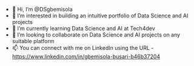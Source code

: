 - 👋 Hi, I’m @DSgbemisola
- 👀 I’m interested in building an intuitive portfolio of Data Science and AI projects
- 🌱 I’m currently learning Data Science and AI at Tech4dev
- 💞️ I’m looking to collaborate on Data Science and AI projects on any suitable platform
- 📫 You can connect with me on LinkedIn using the URL - https://www.linkedin.com/in/gbemisola-busari-b46b37204

<!---
DSgbemisola/DSgbemisola is a ✨ special ✨ repository because its `README.md` (this file) appears on your GitHub profile.
You can click the Preview link to take a look at your changes.
--->
